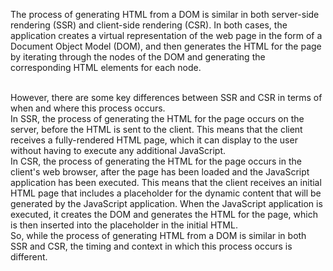 The process of generating HTML from a DOM is similar in both server-side rendering (SSR) and client-side rendering (CSR). In both cases, the application creates a virtual representation of the web page in the form of a Document Object Model (DOM), and then generates the HTML for the page by iterating through the nodes of the DOM and generating the corresponding HTML elements for each node.

<br/>
However, there are some key differences between SSR and CSR in terms of when and where this process occurs.

<br/>
In SSR, the process of generating the HTML for the page occurs on the server, before the HTML is sent to the client. This means that the client receives a fully-rendered HTML page, which it can display to the user without having to execute any additional JavaScript.

<br/>
In CSR, the process of generating the HTML for the page occurs in the client's web browser, after the page has been loaded and the JavaScript application has been executed. This means that the client receives an initial HTML page that includes a placeholder for the dynamic content that will be generated by the JavaScript application. When the JavaScript application is executed, it creates the DOM and generates the HTML for the page, which is then inserted into the placeholder in the initial HTML.

<br/>
So, while the process of generating HTML from a DOM is similar in both SSR and CSR, the timing and context in which this process occurs is different.
